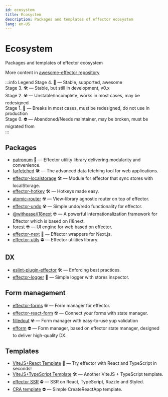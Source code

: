 ```yaml
---
id: ecosystem
title: Ecosystem
description: Packages and templates of effector ecosystem
lang: en-US
---
```


# Ecosystem

Packages and templates of effector ecosystem

More content in [awesome-effector repository](https://github.com/effector/awesome)

:::info Legend
Stage 4. 💚 — Stable, supported, awesome<br/>
Stage 3. 🛠️ — Stable, but still in development, v0.x<br/>
Stage 2. ☢️️ — Unstable/Incomplete, works in most cases, may be redesigned<br/>
Stage 1. 🧨 — Breaks in most cases, must be redesigned, do not use in production<br/>
Stage 0. ⛔️ — Abandoned/Needs maintainer, may be broken, must be migrated from<br/>
:::

## Packages

- [patronum](https://github.com/effector/patronum) 💚 — Effector utility library delivering modularity and convenience.
- [farfetched](https://farfetched.pages.dev) 🛠 — The advanced data fetching tool for web applications.
- [effector-localstorage](https://github.com/lessmess-dev/effector-localstorage) 🛠 — Module for effector that sync stores with localStorage.
- [effector-hotkey](https://github.com/kelin2025/effector-hotkey) 🛠 — Hotkeys made easy.
- [atomic-router](https://github.com/atomic-router/atomic-router) ☢️ — View-library agnostic router on top of effector.
- [effector-undo](https://github.com/tanyaisinmybed/effector-undo) ☢️ — Simple undo/redo functionality for effector.
- [@withease/i18next](https://withease.pages.dev/i18next) ☢️ — A powerful internationalization framework for Effector which is based on i18next.
- [forest](https://github.com/effector/effector/tree/master/packages/forest) ☢️ — UI engine for web based on effector.
- [effector-next](https://github.com/effector/nextjs) 🧨 — Effector wrappers for Next.js.
- [effector-utils](https://github.com/Kelin2025/effector-utils) ⛔ — Effector utilities library.

## DX

- [eslint-plugin-effector](https://eslint.effector.dev) 🛠 — Enforcing best practices.
- [effector-logger](https://github.com/effector/logger) 🧨 — Simple logger with stores inspector.

## Form management

- [effector-forms](https://github.com/aanation/effector-forms) ☢️ — Form manager for effector.
- [effector-react-form](https://github.com/GTOsss/effector-react-form) ☢️ — Connect your forms with state manager.
- [filledout](https://filledout.github.io) ☢️ — Form manager with easy-to-use yup validation
- [efform](https://github.com/tehSLy/efform) ⛔ — Form manager, based on effector state manager, designed to deliver high-quality DX.

## Templates

- [ViteJS+React Template](https://github.com/effector/vite-react-template) 💚 — Try effector with React and TypeScript in seconds!
- [ViteJS+TypeScript Template](https://github.com/mmnkuh/effector-vite-template) 🛠 — Another ViteJS + TypeScript template.
- [effector SSR](https://github.com/effector/razzle-template) ⛔️ — SSR on React, TypeScript, Razzle and Styled.
- [CRA template](https://github.com/effector/cra-template) ⛔️ — Simple CreateReactApp template.
